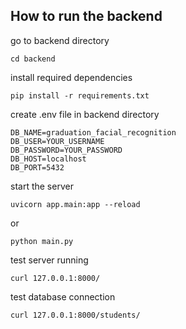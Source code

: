 ## How to run the backend

go to backend directory

```console
cd backend
```

install required dependencies

```console
pip install -r requirements.txt
```

create .env file in backend directory

```console 
DB_NAME=graduation_facial_recognition
DB_USER=YOUR_USERNAME
DB_PASSWORD=YOUR_PASSWORD
DB_HOST=localhost
DB_PORT=5432
```

start the server

```console
uvicorn app.main:app --reload
```

or

```console
python main.py
```

test server running

```console
curl 127.0.0.1:8000/
```
test database connection
```console
curl 127.0.0.1:8000/students/
```

